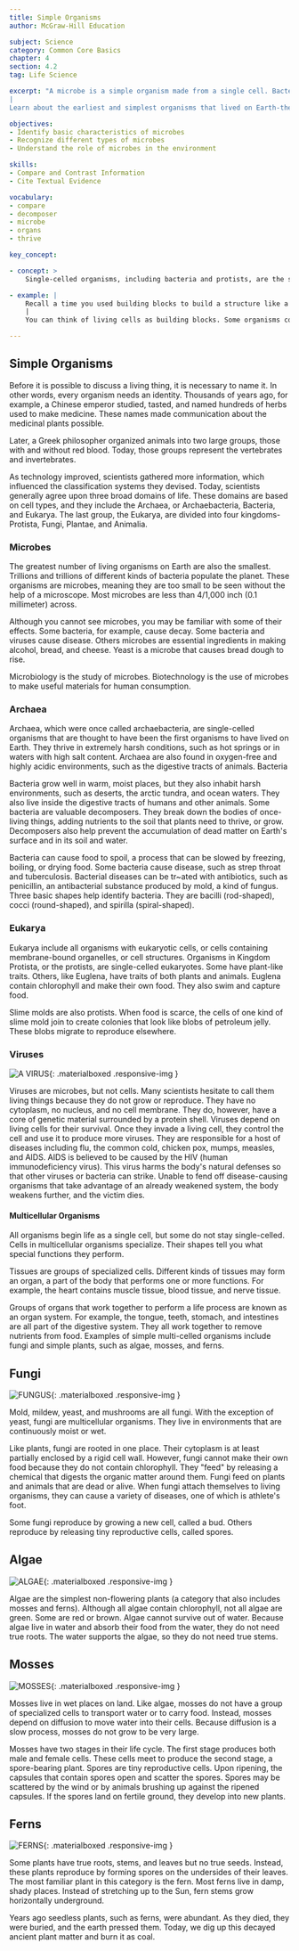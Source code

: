 ```yaml
---
title: Simple Organisms
author: McGraw-Hill Education

subject: Science
category: Common Core Basics
chapter: 4
section: 4.2
tag: Life Science

excerpt: "A microbe is a simple organism made from a single cell. Bacteria are microbes. Some scientists say that the majority of cells in the human body are bacterial cells, most of which live in the digestive system.
|
Learn about the earliest and simplest organisms that lived on Earth-the prokaryotes. Then read about eukaryotes and more complex microbes and multicellular organisms, such as mold, mushrooms, and ferns."

objectives:
- Identify basic characteristics of microbes
- Recognize different types of microbes
- Understand the role of microbes in the environment

skills:
- Compare and Contrast Information
- Cite Textual Evidence

vocabulary:
- compare
- decomposer
- microbe
- organs
- thrive

key_concept:

- concept: >
    Single-celled organisms, including bacteria and protists, are the simplest of all organisms. Along with viruses, they are both helpful and harmful to other living things.

- example: |
    Recall a time you used building blocks to build a structure like a castle or a skyscraper. Each block had a purpose and contributed to the larger structure.
    |
    You can think of living cells as building blocks. Some organisms consist of only a single cell. All of the activities within the cell contribute to the cell's survival and reproduction.

---
```


## Simple Organisms

Before it is possible to discuss a living thing, it is necessary to name it. In other words, every organism needs an identity. Thousands of years ago, for example, a Chinese emperor studied, tasted, and named hundreds of herbs used to make medicine. These names made communication about the medicinal plants possible.

Later, a Greek philosopher organized animals into two large groups, those with and without red blood. Today, those groups represent the vertebrates and invertebrates.

As technology improved, scientists gathered more information, which influenced the classification systems they devised. Today, scientists generally agree upon three broad domains of life. These domains are based on cell types, and they include the Archaea, or Archaebacteria, Bacteria, and Eukarya. The last group, the Eukarya, are divided into four kingdoms-Protista, Fungi, Plantae, and Animalia.

### Microbes

The greatest number of living organisms on Earth are also the smallest. Trillions and trillions of different kinds of bacteria populate the planet. These organisms are microbes, meaning they are too small to be seen without the help of a microscope. Most microbes are less than 4/1,000 inch (0.1 millimeter) across.

Although you cannot see microbes, you may be familiar with some of their effects. Some bacteria, for example, cause decay. Some bacteria and viruses cause disease. Others microbes are essential ingredients in making alcohol, bread, and cheese. Yeast is a microbe that causes bread dough to rise.

Microbiology is the study of microbes. Biotechnology is the use of microbes to make useful materials for human consumption.

### Archaea

Archaea, which were once called archaebacteria, are single-celled organisms that are thought to have been the first organisms to have lived on Earth. They thrive in extremely harsh conditions, such as hot springs or in waters with high salt content. Archaea are also found in oxygen-free and highly acidic environments, such as the digestive tracts of animals. Bacteria

Bacteria grow well in warm, moist places, but they also inhabit harsh environments, such as deserts, the arctic tundra, and ocean waters. They also live inside the digestive tracts of humans and other animals. Some bacteria are valuable decomposers. They break down the bodies of once-living things, adding nutrients to the soil that plants need to thrive, or grow. Decomposers also help prevent the accumulation of dead matter on Earth's surface and in its soil and water.

Bacteria can cause food to spoil, a process that can be slowed by freezing, boiling, or drying food. Some bacteria cause disease, such as strep throat and tuberculosis. Bacterial diseases can be tr~ated with antibiotics, such as penicillin, an antibacterial substance produced by mold, a kind of fungus. Three basic shapes help identify bacteria. They are bacilli (rod-shaped), cocci (round-shaped), and spirilla (spiral-shaped).

### Eukarya

Eukarya include all organisms with eukaryotic cells, or cells containing membrane-bound organelles, or cell structures. Organisms in Kingdom Protista, or the protists, are single-celled eukaryotes. Some have plant-like traits. Others, like Euglena, have traits of both plants and animals. Euglena contain chlorophyll and make their own food. They also swim and capture food.

Slime molds are also protists. When food is scarce, the cells of one kind of slime mold join to create colonies that look like blobs of petroleum jelly. These blobs migrate to reproduce elsewhere.

### Viruses

![A VIRUS](){: .materialboxed .responsive-img }

Viruses are microbes, but not cells. Many scientists hesitate to call them living things because they do not grow or reproduce. They have no cytoplasm, no nucleus, and no cell membrane. They do, however, have a core of genetic material surrounded by a protein shell. Viruses depend on living cells for their survival. Once they invade a living cell, they control the cell and use it to produce more viruses. They are responsible for a host of diseases including flu, the common cold, chicken pox, mumps, measles, and AIDS. AIDS is believed to be caused by the HIV (human immunodeficiency virus). This virus harms the body's natural defenses so that other viruses or bacteria can strike. Unable to fend off disease-causing organisms that take advantage of an already weakened system, the body weakens further, and the victim dies.

#### Multicellular Organisms

All organisms begin life as a single cell, but some do not stay single-celled. Cells in multicellular organisms specialize. Their shapes tell you what special functions they perform.

Tissues are groups of specialized cells. Different kinds of tissues may form an organ, a part of the body that performs one or more functions. For example, the heart contains muscle tissue, blood tissue, and nerve tissue.

Groups of organs that work together to perform a life process are known as an organ system. For example, the tongue, teeth, stomach, and intestines are all part of the digestive system. They all work together to remove nutrients from food. Examples of simple multi-celled organisms include fungi and simple plants, such as algae, mosses, and ferns.

## Fungi

![FUNGUS](){: .materialboxed .responsive-img }

Mold, mildew, yeast, and mushrooms are all fungi. With the exception of yeast, fungi are multicellular organisms. They live in environments that are continuously moist or wet.

Like plants, fungi are rooted in one place. Their cytoplasm is at least partially enclosed by a rigid cell wall. However, fungi cannot make their own food because they do not contain chlorophyll. They "feed" by releasing a chemical that digests the organic matter around them. Fungi feed on plants and animals that are dead or alive. When fungi attach themselves to living organisms, they can cause a variety of diseases, one of which is athlete's foot.

Some fungi reproduce by growing a new cell, called a bud. Others reproduce by releasing tiny reproductive cells, called spores.

## Algae

![ALGAE](){: .materialboxed .responsive-img }

Algae are the simplest non-flowering plants (a category that also includes mosses and ferns). Although all algae contain chlorophyll, not all algae are green. Some are red or brown. Algae cannot survive out of water. Because algae live in water and absorb their food from the water, they do not need true roots. The water supports the algae, so they do not need true stems.

## Mosses

![MOSSES](){: .materialboxed .responsive-img }

Mosses live in wet places on land. Like algae, mosses do not have a group of specialized cells to transport water or to carry food. Instead, mosses depend on diffusion to move water into their cells. Because diffusion is a slow process, mosses do not grow to be very large.

Mosses have two stages in their life cycle. The first stage produces both male and female cells. These cells meet to produce the second stage, a spore-bearing plant. Spores are tiny reproductive cells. Upon ripening, the capsules that contain spores open and scatter the spores. Spores may be scattered by the wind or by animals brushing up against the ripened capsules. If the spores land on fertile ground, they develop into new plants.

## Ferns

![FERNS](){: .materialboxed .responsive-img }

Some plants have true roots, stems, and leaves but no true seeds. Instead, these plants reproduce by forming spores on the undersides of their leaves. The most familiar plant in this category is the fern. Most ferns live in damp, shady places. Instead of stretching up to the Sun, fern stems grow horizontally underground.

Years ago seedless plants, such as ferns, were abundant. As they died, they were buried, and the earth pressed them. Today, we dig up this decayed ancient plant matter and burn it as coal.